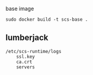 base image

    sudo docker build -t scs-base .

## lumberjack

    /etc/scs-runtime/logs
        ssl.key
        ca.crt
        servers
